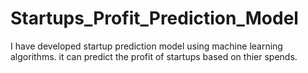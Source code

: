 # Startups_Profit_Prediction_Model
I have developed startup prediction model using machine learning algorithms. it can predict the profit of startups based on thier spends.
